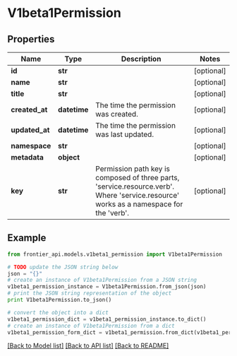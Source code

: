 # V1beta1Permission


## Properties
Name | Type | Description | Notes
------------ | ------------- | ------------- | -------------
**id** | **str** |  | [optional] 
**name** | **str** |  | [optional] 
**title** | **str** |  | [optional] 
**created_at** | **datetime** | The time the permission was created. | [optional] 
**updated_at** | **datetime** | The time the permission was last updated. | [optional] 
**namespace** | **str** |  | [optional] 
**metadata** | **object** |  | [optional] 
**key** | **str** | Permission path key is composed of three parts, &#39;service.resource.verb&#39;. Where &#39;service.resource&#39; works as a namespace for the &#39;verb&#39;. | [optional] 

## Example

```python
from frontier_api.models.v1beta1_permission import V1beta1Permission

# TODO update the JSON string below
json = "{}"
# create an instance of V1beta1Permission from a JSON string
v1beta1_permission_instance = V1beta1Permission.from_json(json)
# print the JSON string representation of the object
print V1beta1Permission.to_json()

# convert the object into a dict
v1beta1_permission_dict = v1beta1_permission_instance.to_dict()
# create an instance of V1beta1Permission from a dict
v1beta1_permission_form_dict = v1beta1_permission.from_dict(v1beta1_permission_dict)
```
[[Back to Model list]](../README.md#documentation-for-models) [[Back to API list]](../README.md#documentation-for-api-endpoints) [[Back to README]](../README.md)


